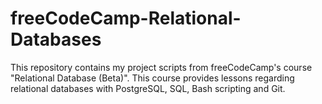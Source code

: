 # freeCodeCamp-Relational-Databases
This repository contains my project scripts from freeCodeCamp's course "Relational Database (Beta)". This course provides lessons regarding relational databases with PostgreSQL, SQL, Bash scripting and Git.
